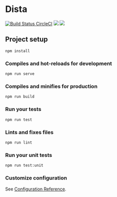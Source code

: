# Dista
[![Build Status CircleCI](https://circleci.com/gh/ceelogre/localAware.svg?style=svg)](https://circleci.com/gh/ceelogre/localAware) <a href="https://codeclimate.com/github/ceelogre/localAware/maintainability"><img src="https://api.codeclimate.com/v1/badges/29d39eae42dcbcdf630d/maintainability" /></a> <a href="https://codeclimate.com/github/ceelogre/localAware/test_coverage"><img src="https://api.codeclimate.com/v1/badges/29d39eae42dcbcdf630d/test_coverage" /></a>
## Project setup
```
npm install
```

### Compiles and hot-reloads for development
```
npm run serve
```

### Compiles and minifies for production
```
npm run build
```

### Run your tests
```
npm run test
```

### Lints and fixes files
```
npm run lint
```

### Run your unit tests
```
npm run test:unit
```

### Customize configuration
See [Configuration Reference](https://cli.vuejs.org/config/).
